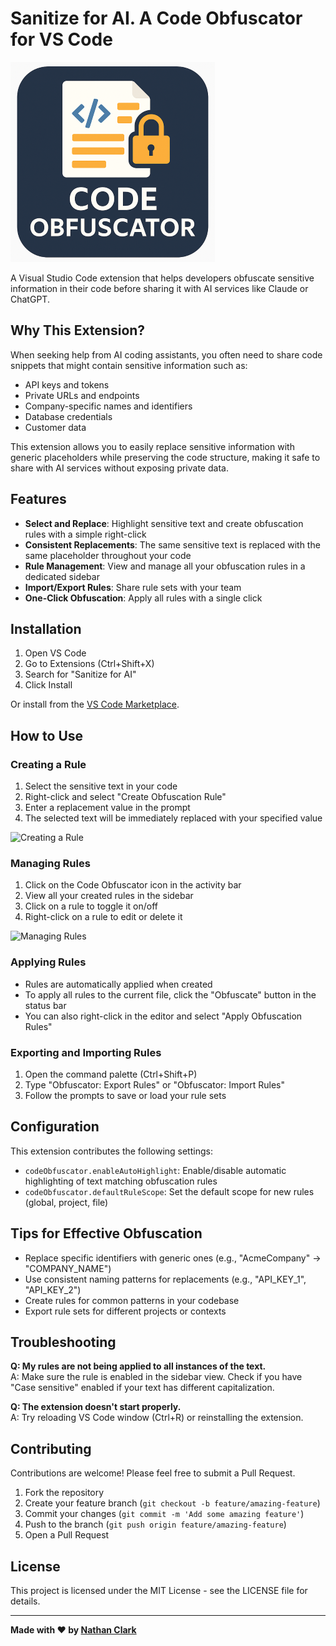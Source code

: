 # Sanitize for AI. A Code Obfuscator for VS Code

![Code Obfuscator Logo](images/icon_small.png)

A Visual Studio Code extension that helps developers obfuscate sensitive information in their code before sharing it with AI services like Claude or ChatGPT.

## Why This Extension?

When seeking help from AI coding assistants, you often need to share code snippets that might contain sensitive information such as:

- API keys and tokens
- Private URLs and endpoints
- Company-specific names and identifiers
- Database credentials
- Customer data

This extension allows you to easily replace sensitive information with generic placeholders while preserving the code structure, making it safe to share with AI services without exposing private data.

## Features

- **Select and Replace**: Highlight sensitive text and create obfuscation rules with a simple right-click
- **Consistent Replacements**: The same sensitive text is replaced with the same placeholder throughout your code
- **Rule Management**: View and manage all your obfuscation rules in a dedicated sidebar
- **Import/Export Rules**: Share rule sets with your team
- **One-Click Obfuscation**: Apply all rules with a single click

## Installation

1. Open VS Code
2. Go to Extensions (Ctrl+Shift+X)
3. Search for "Sanitize for AI"
4. Click Install

Or install from the [VS Code Marketplace](https://marketplace.visualstudio.com/items?itemName=yourpublisher.code-obfuscator).

## How to Use

### Creating a Rule

1. Select the sensitive text in your code
2. Right-click and select "Create Obfuscation Rule"
3. Enter a replacement value in the prompt
4. The selected text will be immediately replaced with your specified value

![Creating a Rule](images/create-rule.gif)

### Managing Rules

1. Click on the Code Obfuscator icon in the activity bar
2. View all your created rules in the sidebar
3. Click on a rule to toggle it on/off
4. Right-click on a rule to edit or delete it

![Managing Rules](images/manage-rules.gif)

### Applying Rules

- Rules are automatically applied when created
- To apply all rules to the current file, click the "Obfuscate" button in the status bar
- You can also right-click in the editor and select "Apply Obfuscation Rules"

### Exporting and Importing Rules

1. Open the command palette (Ctrl+Shift+P)
2. Type "Obfuscator: Export Rules" or "Obfuscator: Import Rules"
3. Follow the prompts to save or load your rule sets

## Configuration

This extension contributes the following settings:

- `codeObfuscator.enableAutoHighlight`: Enable/disable automatic highlighting of text matching obfuscation rules
- `codeObfuscator.defaultRuleScope`: Set the default scope for new rules (global, project, file)

## Tips for Effective Obfuscation

- Replace specific identifiers with generic ones (e.g., "AcmeCompany" → "COMPANY_NAME")
- Use consistent naming patterns for replacements (e.g., "API_KEY_1", "API_KEY_2")
- Create rules for common patterns in your codebase
- Export rule sets for different projects or contexts

## Troubleshooting

**Q: My rules are not being applied to all instances of the text.**  
A: Make sure the rule is enabled in the sidebar view. Check if you have "Case sensitive" enabled if your text has different capitalization.

**Q: The extension doesn't start properly.**  
A: Try reloading VS Code window (Ctrl+R) or reinstalling the extension.

## Contributing

Contributions are welcome! Please feel free to submit a Pull Request.

1. Fork the repository
2. Create your feature branch (`git checkout -b feature/amazing-feature`)
3. Commit your changes (`git commit -m 'Add some amazing feature'`)
4. Push to the branch (`git push origin feature/amazing-feature`)
5. Open a Pull Request

## License

This project is licensed under the MIT License - see the LICENSE file for details.

---

**Made with ❤️ by [Nathan Clark](https://bsky.app/profile/dadfacts.bsky.social)**
